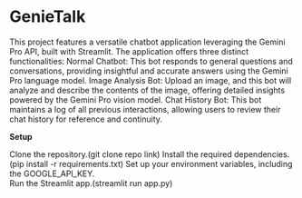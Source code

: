 # GenieTalk
This project features a versatile chatbot application leveraging the Gemini Pro API, built with Streamlit. The application offers three distinct functionalities:
Normal Chatbot: This bot responds to general questions and conversations, providing insightful and accurate answers using the Gemini Pro language model.
Image Analysis Bot: Upload an image, and this bot will analyze and describe the contents of the image, offering detailed insights powered by the Gemini Pro vision model.
Chat History Bot: This bot maintains a log of all previous interactions, allowing users to review their chat history for reference and continuity.

**Setup**

Clone the repository.(git clone repo link)
Install the required dependencies.(pip install -r requirements.txt)
Set up your environment variables, including the GOOGLE_API_KEY.  
Run the Streamlit app.(streamlit run app.py)
